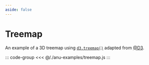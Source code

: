 ```yaml
---
aside: false
---
```

<script setup>
import { treemap } from '../anu-examples/treemap.js'
</script>

# Treemap
An example of a 3D treemap using [`d3.treemap()`](https://d3js.org/d3-hierarchy/treemap) adapted from [@D3](https://observablehq.com/@d3/treemap/2).

<singleView :scene="treemap" />

::: code-group
<<< @/./anu-examples/treemap.js 
:::